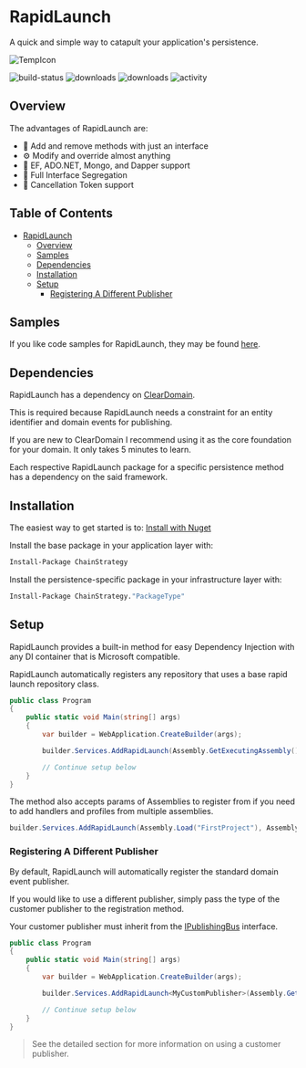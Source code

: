 # RapidLaunch

A quick and simple way to catapult your application's persistence.

![TempIcon](https://i.imgur.com/UrmaPkW.jpg)

![build-status](https://github.com/mjbradvica/RapidLaunch/workflows/main/badge.svg) ![downloads](https://img.shields.io/nuget/dt/RapidLaunch) ![downloads](https://img.shields.io/nuget/v/RapidLaunch) ![activity](https://img.shields.io/github/last-commit/mjbradvica/RapidLaunch/master)

## Overview

The advantages of RapidLaunch are:

- :rocket: Add and remove methods with just an interface
- :gear: Modify and override almost anything
- :dvd: EF, ADO.NET, Mongo, and Dapper support
- :bento: Full Interface Segregation
- :purse: Cancellation Token support

## Table of Contents

- [RapidLaunch](#rapidlaunch)
  - [Overview](#overview)
  - [Samples](#samples)
  - [Dependencies](#dependencies)
  - [Installation](#installation)
  - [Setup](#setup)
    - [Registering A Different Publisher](#registering-a-different-publisher)

## Samples

If you like code samples for RapidLaunch, they may be found [here](https://github.com/mjbradvica/RapidLaunch/tree/master/samples).

## Dependencies

RapidLaunch has a dependency on [ClearDomain](https://github.com/mjbradvica/ClearDomain).

This is required because RapidLaunch needs a constraint for an entity identifier and domain events for publishing.

If you are new to ClearDomain I recommend using it as the core foundation for your domain. It only takes 5 minutes to learn.

Each respective RapidLaunch package for a specific persistence method has a dependency on the said framework.

## Installation

The easiest way to get started is to: [Install with Nuget](https://www.nuget.org/packages/RapidLaunch/)

Install the base package in your application layer with:

```bash
Install-Package ChainStrategy
```

Install the persistence-specific package in your infrastructure layer with:

```bash
Install-Package ChainStrategy."PackageType"
```

## Setup

RapidLaunch provides a built-in method for easy Dependency Injection with any DI container that is Microsoft compatible.

RapidLaunch automatically registers any repository that uses a base rapid launch repository class.

```csharp
public class Program
{
    public static void Main(string[] args)
    {
        var builder = WebApplication.CreateBuilder(args);

        builder.Services.AddRapidLaunch(Assembly.GetExecutingAssembly());

        // Continue setup below
    }
}
```

The method also accepts params of Assemblies to register from if you need to add handlers and profiles from multiple assemblies.

```csharp
builder.Services.AddRapidLaunch(Assembly.Load("FirstProject"), Assembly.Load("SecondProject"));
```

### Registering A Different Publisher

By default, RapidLaunch will automatically register the standard domain event publisher.

If you would like to use a different publisher, simply pass the type of the customer publisher to the registration method.

Your customer publisher must inherit from the [IPublishingBus](https://github.com/mjbradvica/RapidLaunch/blob/master/source/RapidLaunch/Common/IPublishingBus.cs) interface.

```csharp
public class Program
{
    public static void Main(string[] args)
    {
        var builder = WebApplication.CreateBuilder(args);

        builder.Services.AddRapidLaunch<MyCustomPublisher>(Assembly.GetExecutingAssembly());

        // Continue setup below
    }
}
```

> See the detailed section for more information on using a customer publisher.
